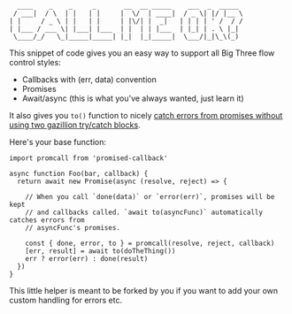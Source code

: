 ```                                                           
  ____    _    _     _       __  __ _____    ___  _  _____ 
 / ___|  / \  | |   | |     |  \/  | ____|  / _ \| |/ |__ \
| |     / _ \ | |   | |     | |\/| |  _|   | | | | ' /  / /
| |___ / ___ \| |___| |___  | |  | | |___  | |_| | . \ |_| 
 \____/_/   \_|_____|_____| |_|  |_|_____|  \___/|_|\_\(_) 
```                                                        
                                                                                    
This snippet of code gives you an easy way to support all Big Three flow control styles:

- Callbacks with (err, data) convention
- Promises
- Await/async (this is what you've always wanted, just learn it)

It also gives you `to()` function to nicely [catch errors from promises without using
two gazillion try/catch blocks](https://blog.grossman.io/how-to-write-async-await-without-try-catch-blocks-in-javascript/).

Here's your base function:
```
import promcall from 'promised-callback'

async function Foo(bar, callback) {
  return await new Promise(async (resolve, reject) => {

    // When you call `done(data)` or `error(err)`, promises will be kept
    // and callbacks called. `await to(asyncFunc)` automatically catches errors from
    // asyncFunc's promises.

    const { done, error, to } = promcall(resolve, reject, callback)
    [err, result] = await to(doTheThing())
    err ? error(err) : done(result)
  })
}
```

This little helper is meant to be forked by you if you want to add your own custom
handling for errors etc.
